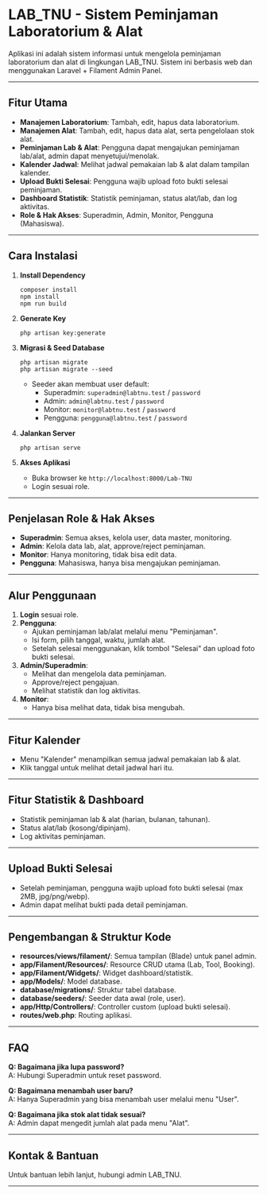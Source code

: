 # LAB_TNU - Sistem Peminjaman Laboratorium & Alat

Aplikasi ini adalah sistem informasi untuk mengelola peminjaman laboratorium dan alat di lingkungan LAB_TNU. Sistem ini berbasis web dan menggunakan Laravel + Filament Admin Panel.

---

## Fitur Utama

-   **Manajemen Laboratorium**: Tambah, edit, hapus data laboratorium.
-   **Manajemen Alat**: Tambah, edit, hapus data alat, serta pengelolaan stok alat.
-   **Peminjaman Lab & Alat**: Pengguna dapat mengajukan peminjaman lab/alat, admin dapat menyetujui/menolak.
-   **Kalender Jadwal**: Melihat jadwal pemakaian lab & alat dalam tampilan kalender.
-   **Upload Bukti Selesai**: Pengguna wajib upload foto bukti selesai peminjaman.
-   **Dashboard Statistik**: Statistik peminjaman, status alat/lab, dan log aktivitas.
-   **Role & Hak Akses**: Superadmin, Admin, Monitor, Pengguna (Mahasiswa).

---

## Cara Instalasi

1. **Install Dependency**

    ```
    composer install
    npm install
    npm run build
    ```

2. **Generate Key**

    ```
    php artisan key:generate
    ```

3. **Migrasi & Seed Database**

    ```
    php artisan migrate
    php artisan migrate --seed
    ```

    - Seeder akan membuat user default:
        - Superadmin: `superadmin@labtnu.test` / `password`
        - Admin: `admin@labtnu.test` / `password`
        - Monitor: `monitor@labtnu.test` / `password`
        - Pengguna: `pengguna@labtnu.test` / `password`

4. **Jalankan Server**

    ```
    php artisan serve
    ```

5. **Akses Aplikasi**
    - Buka browser ke `http://localhost:8000/Lab-TNU`
    - Login sesuai role.

---

## Penjelasan Role & Hak Akses

-   **Superadmin**: Semua akses, kelola user, data master, monitoring.
-   **Admin**: Kelola data lab, alat, approve/reject peminjaman.
-   **Monitor**: Hanya monitoring, tidak bisa edit data.
-   **Pengguna**: Mahasiswa, hanya bisa mengajukan peminjaman.

---

## Alur Penggunaan

1. **Login** sesuai role.
2. **Pengguna**:
    - Ajukan peminjaman lab/alat melalui menu "Peminjaman".
    - Isi form, pilih tanggal, waktu, jumlah alat.
    - Setelah selesai menggunakan, klik tombol "Selesai" dan upload foto bukti selesai.
3. **Admin/Superadmin**:
    - Melihat dan mengelola data peminjaman.
    - Approve/reject pengajuan.
    - Melihat statistik dan log aktivitas.
4. **Monitor**:
    - Hanya bisa melihat data, tidak bisa mengubah.

---

## Fitur Kalender

-   Menu "Kalender" menampilkan semua jadwal pemakaian lab & alat.
-   Klik tanggal untuk melihat detail jadwal hari itu.

---

## Fitur Statistik & Dashboard

-   Statistik peminjaman lab & alat (harian, bulanan, tahunan).
-   Status alat/lab (kosong/dipinjam).
-   Log aktivitas peminjaman.

---

## Upload Bukti Selesai

-   Setelah peminjaman, pengguna wajib upload foto bukti selesai (max 2MB, jpg/png/webp).
-   Admin dapat melihat bukti pada detail peminjaman.

---

## Pengembangan & Struktur Kode

-   **resources/views/filament/**: Semua tampilan (Blade) untuk panel admin.
-   **app/Filament/Resources/**: Resource CRUD utama (Lab, Tool, Booking).
-   **app/Filament/Widgets/**: Widget dashboard/statistik.
-   **app/Models/**: Model database.
-   **database/migrations/**: Struktur tabel database.
-   **database/seeders/**: Seeder data awal (role, user).
-   **app/Http/Controllers/**: Controller custom (upload bukti selesai).
-   **routes/web.php**: Routing aplikasi.

---

## FAQ

**Q: Bagaimana jika lupa password?**  
A: Hubungi Superadmin untuk reset password.

**Q: Bagaimana menambah user baru?**  
A: Hanya Superadmin yang bisa menambah user melalui menu "User".

**Q: Bagaimana jika stok alat tidak sesuai?**  
A: Admin dapat mengedit jumlah alat pada menu "Alat".

---

## Kontak & Bantuan

Untuk bantuan lebih lanjut, hubungi admin LAB_TNU.

---
